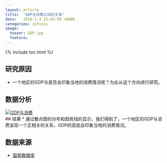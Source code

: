 ```yaml
---
layout: article
title:  "GDP与消费之间的关系"
date:   2018-1-4 22:45:50 +0800
categories: infovis
image:
  teaser: GDP.jpg
  feature: 
---
```


{% include toc.html %}

## 研究原因
* 一个地区的GDP与是否会印象当地的消费情况呢？为此从这个方向进行研究。

## 数据分析
<div class='tableauPlaceholder' id='viz1515571326903' style='position: relative'>
     <noscript><a href='#'><img alt='GDP与消费 ' src='https:&#47;&#47;public.tableau.com&#47;static&#47;images&#47;GD&#47;GDP_245&#47;GDP&#47;1_rss.png' style='border: none' />
     </a></noscript><object class='tableauViz'  style='display:none;'><param name='host_url' value='https%3A%2F%2Fpublic.tableau.com%2F' /> <param name='embed_code_version' value='3' /> <param name='site_root' value='' /><param name='name' value='GDP_245&#47;GDP' /><param name='tabs' value='no' /><param name='toolbar' value='yes' /><param name='static_image' value='https:&#47;&#47;public.tableau.com&#47;static&#47;images&#47;GD&#47;GDP_245&#47;GDP&#47;1.png' /> <param name='animate_transition' value='yes' /><param name='display_static_image' value='yes' /><param name='display_spinner' value='yes' /><param name='display_overlay' value='yes' /><param name='display_count' value='yes' /><param name='filter' value='publish=yes' />
     </object>
</div>                
<script type='text/javascript'>                    var divElement = document.getElementById('viz1515571326903');                    var vizElement = divElement.getElementsByTagName('object')[0];                    vizElement.style.width='700px';vizElement.style.height='527px';                    var scriptElement = document.createElement('script');                    scriptElement.src = 'https://public.tableau.com/javascripts/api/viz_v1.js';                    vizElement.parentNode.insertBefore(scriptElement, vizElement);                
</script>
## 结果
* 通过散点图的分布和趋势线的显示，我们得到了，一个地区的GDP与消费呈现一个正相关的关系，GDP的高低会印象当地的消费情况。


## 数据来源
* [国家数据库](http://data.stats.gov.cn/easyquery.htm?cn=C01)







